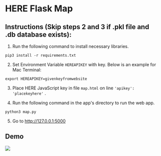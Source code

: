 # HERE Flask Map

## Instructions (Skip steps 2 and 3 if .pkl file and .db database exists):
1. Run the following command to install necessary libraries.
```
pip3 install -r requirements.txt
```

2. Set Environment Variable `HEREAPIKEY` with key. Below is an example for Mac Terminal:
```
export HEREAPIKEY=givenkeyfromwebsite
```

3. Place HERE JavaScript key in file `map.html` on line `'apikey': 'placekeyhere'` .

4. Run the following command in the app's directory to run the web app.
```
python3 map.py
```

5. Go to http://127.0.0.1:5000

## Demo
![](readme/demo.gif)